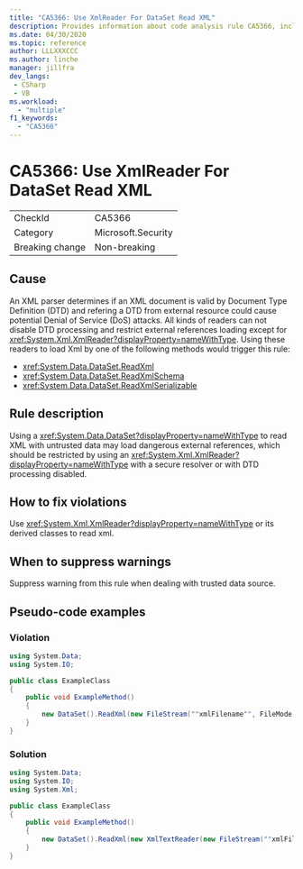 ```yaml
---
title: "CA5366: Use XmlReader For DataSet Read XML"
description: Provides information about code analysis rule CA5366, including causes, how to fix violations, and when to suppress it.
ms.date: 04/30/2020
ms.topic: reference
author: LLLXXXCCC
ms.author: linche
manager: jillfra
dev_langs:
 - CSharp
 - VB
ms.workload:
  - "multiple"
f1_keywords:
  - "CA5366"
---
```

# CA5366: Use XmlReader For DataSet Read XML

|||
|-|-|
|CheckId|CA5366|
|Category|Microsoft.Security|
|Breaking change|Non-breaking|

## Cause

An XML parser determines if an XML document is valid by Document Type Definition (DTD) and refering a DTD from external resource could cause potential Denial of Service (DoS) attacks. All kinds of readers can not disable DTD processing and restrict external references loading except for <xref:System.Xml.XmlReader?displayProperty=nameWithType>. Using these readers to load Xml by one of the following methods would trigger this rule:
- <xref:System.Data.DataSet.ReadXml>
- <xref:System.Data.DataSet.ReadXmlSchema>
- <xref:System.Data.DataSet.ReadXmlSerializable>

## Rule description

Using a <xref:System.Data.DataSet?displayProperty=nameWithType> to read XML with untrusted data may load dangerous external references, which should be restricted by using an <xref:System.Xml.XmlReader?displayProperty=nameWithType> with a secure resolver or with DTD processing disabled.

## How to fix violations

Use <xref:System.Xml.XmlReader?displayProperty=nameWithType> or its derived classes to read xml.

## When to suppress warnings

Suppress warning from this rule when dealing with trusted data source.

## Pseudo-code examples

### Violation

```csharp
using System.Data;
using System.IO;

public class ExampleClass
{
    public void ExampleMethod()
    {
        new DataSet().ReadXml(new FileStream(""xmlFilename"", FileMode.Open));
    }
}
```

### Solution

```csharp
using System.Data;
using System.IO;
using System.Xml;

public class ExampleClass
{
    public void ExampleMethod()
    {
        new DataSet().ReadXml(new XmlTextReader(new FileStream(""xmlFilename"", FileMode.Open)));
    }
}
```
